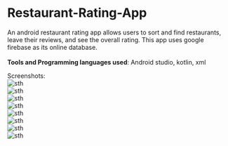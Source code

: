 # Restaurant-Rating-App
An android restaurant rating app allows users to sort and find restaurants, leave their reviews, and see the overall rating. This app uses google firebase as its online database.<br><br>
__Tools and Programming languages used__: Android studio, kotlin, xml

Screenshots: <br>
![sth](/images/1.PNG)<br>
![sth](/images/2.PNG)<br>
![sth](/images/3.PNG)<br>
![sth](/images/4.PNG)<br>
![sth](/images/5.PNG)<br>
![sth](/images/6.PNG)<br>
![sth](/images/7.PNG)<br>
![sth](/images/8.PNG)<br>
